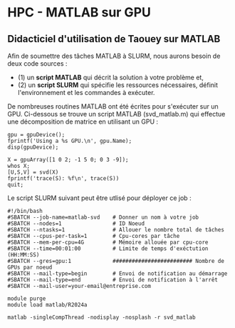 # HPC - MATLAB sur GPU
## Didacticiel d'utilisation de Taouey sur MATLAB

Afin de soumettre des tâches MATLAB à SLURM, nous aurons besoin de deux code sources : 
* (1) un **script MATLAB** qui décrit la solution à votre problème et,
* (2) un **script SLURM** qui spécifie les ressources nécessaires, définit l'environnement et les commandes à exécuter.


De nombreuses routines MATLAB ont été écrites pour s'exécuter sur un GPU. 
Ci-dessous se trouve un script MATLAB (svd_matlab.m) qui effectue une décomposition de matrice en utilisant un GPU :

```
gpu = gpuDevice();
fprintf('Using a %s GPU.\n', gpu.Name);
disp(gpuDevice);

X = gpuArray([1 0 2; -1 5 0; 0 3 -9]);
whos X;
[U,S,V] = svd(X)
fprintf('trace(S): %f\n', trace(S))
quit;
```
Le script SLURM suivant peut être utlisé pour déployer ce job :

```
#!/bin/bash
#SBATCH --job-name=matlab-svd    # Donner un nom à votre job
#SBATCH --nodes=1                # ID Noeud
#SBATCH --ntasks=1               # Allouer le nombre total de tâches
#SBATCH --cpus-per-task=1        # Cpu-cores par tâche 
#SBATCH --mem-per-cpu=4G         # Mémoire allouée par cpu-core 
#SBATCH --time=00:01:00          # Limite de temps d'exéctution (HH:MM:SS)
#SBATCH --gres=gpu:1             ######################### Nombre de GPUs par noeud 
#SBATCH --mail-type=begin        # Envoi de notification au démarrage
#SBATCH --mail-type=end          # Envoi de notification à l'arrêt
#SBATCH --mail-user=your-email@entreprise.com

module purge
module load matlab/R2024a

matlab -singleCompThread -nodisplay -nosplash -r svd_matlab
```
